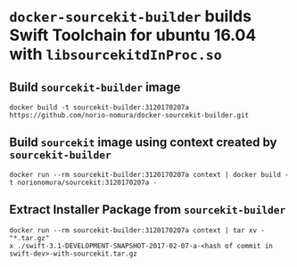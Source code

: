 # `docker-sourcekit-builder` builds Swift Toolchain for ubuntu 16.04 with `libsourcekitdInProc.so`

## Build `sourcekit-builder` image
```console
docker build -t sourcekit-builder:3120170207a https://github.com/norio-nomura/docker-sourcekit-builder.git
```

## Build `sourcekit` image using context created by `sourcekit-builder`
```console
docker run --rm sourcekit-builder:3120170207a context | docker build -t norionomura/sourcekit:3120170207a -
```

## Extract Installer Package from `sourcekit-builder`
```console
docker run --rm sourcekit-builder:3120170207a context | tar xv - "*.tar.gz"
x ./swift-3.1-DEVELOPMENT-SNAPSHOT-2017-02-07-a-<hash of commit in swift-dev>-with-sourcekit.tar.gz
```
